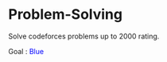# Problem-Solving

Solve codeforces problems up to 2000 rating.

Goal : 
<span style="color:#0000FF">
Blue
</span>
